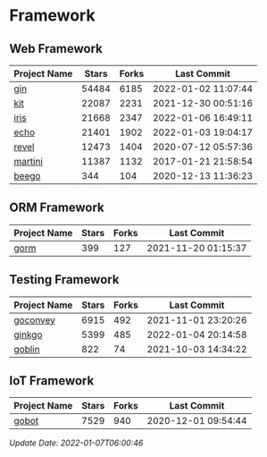 # Framework

## Web Framework
| Project Name | Stars | Forks | Last Commit |
| ------------ | ----- | ----- | ----------- |
| [gin](https://github.com/gin-gonic/gin) | 54484 | 6185 | 2022-01-02 11:07:44 |
| [kit](https://github.com/go-kit/kit) | 22087 | 2231 | 2021-12-30 00:51:16 |
| [iris](https://github.com/kataras/iris) | 21668 | 2347 | 2022-01-06 16:49:11 |
| [echo](https://github.com/labstack/echo) | 21401 | 1902 | 2022-01-03 19:04:17 |
| [revel](https://github.com/revel/revel) | 12473 | 1404 | 2020-07-12 05:57:36 |
| [martini](https://github.com/go-martini/martini) | 11387 | 1132 | 2017-01-21 21:58:54 |
| [beego](https://github.com/astaxie/beego) | 344 | 104 | 2020-12-13 11:36:23 |

## ORM Framework
| Project Name | Stars | Forks | Last Commit |
| ------------ | ----- | ----- | ----------- |
| [gorm](https://github.com/jinzhu/gorm) | 399 | 127 | 2021-11-20 01:15:37 |

## Testing Framework
| Project Name | Stars | Forks | Last Commit |
| ------------ | ----- | ----- | ----------- |
| [goconvey](https://github.com/smartystreets/goconvey) | 6915 | 492 | 2021-11-01 23:20:26 |
| [ginkgo](https://github.com/onsi/ginkgo) | 5399 | 485 | 2022-01-04 20:14:58 |
| [goblin](https://github.com/franela/goblin) | 822 | 74 | 2021-10-03 14:34:22 |

## IoT Framework
| Project Name | Stars | Forks | Last Commit |
| ------------ | ----- | ----- | ----------- |
| [gobot](https://github.com/hybridgroup/gobot) | 7529 | 940 | 2020-12-01 09:54:44 |

*Update Date: 2022-01-07T06:00:46*